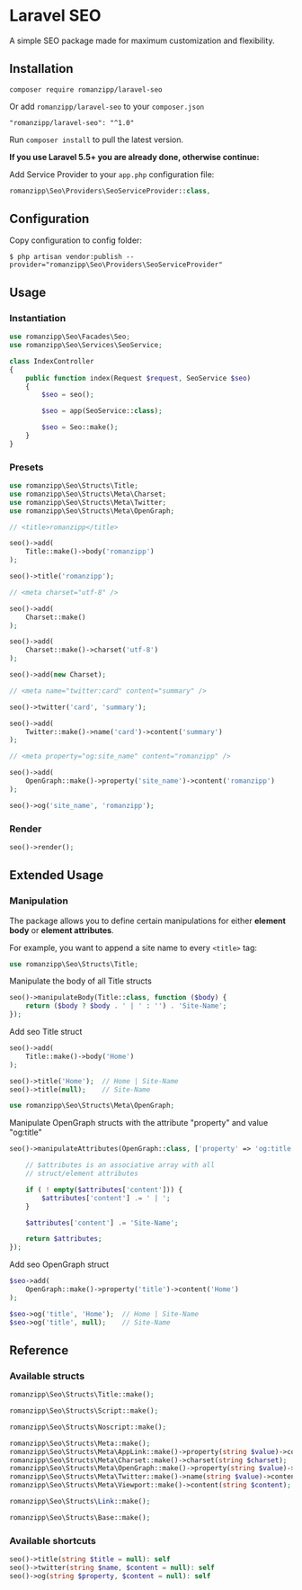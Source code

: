 # Laravel SEO

A simple SEO package made for maximum customization and flexibility.

## Installation

```
composer require romanzipp/laravel-seo
```

Or add `romanzipp/laravel-seo` to your `composer.json`

```
"romanzipp/laravel-seo": "^1.0"
```

Run `composer install` to pull the latest version.

**If you use Laravel 5.5+ you are already done, otherwise continue:**

Add Service Provider to your `app.php` configuration file:

```php
romanzipp\Seo\Providers\SeoServiceProvider::class,
```

## Configuration

Copy configuration to config folder:

```
$ php artisan vendor:publish --provider="romanzipp\Seo\Providers\SeoServiceProvider"
```

## Usage

### Instantiation

```php
use romanzipp\Seo\Facades\Seo;
use romanzipp\Seo\Services\SeoService;

class IndexController
{
    public function index(Request $request, SeoService $seo)
    {
        $seo = seo();

        $seo = app(SeoService::class);

        $seo = Seo::make();
    }
}
```

### Presets

```php
use romanzipp\Seo\Structs\Title;
use romanzipp\Seo\Structs\Meta\Charset;
use romanzipp\Seo\Structs\Meta\Twitter;
use romanzipp\Seo\Structs\Meta\OpenGraph;

// <title>romanzipp</title>

seo()->add(
    Title::make()->body('romanzipp')
);

seo()->title('romanzipp');

// <meta charset="utf-8" />

seo()->add(
    Charset::make()
);

seo()->add(
    Charset::make()->charset('utf-8')
);

seo()->add(new Charset);

// <meta name="twitter:card" content="summary" />

seo()->twitter('card', 'summary');

seo()->add(
    Twitter::make()->name('card')->content('summary')
);

// <meta property="og:site_name" content="romanzipp" />

seo()->add(
    OpenGraph::make()->property('site_name')->content('romanzipp')
);

seo()->og('site_name', 'romanzipp');
```

### Render

```php
seo()->render();
```

## Extended Usage

### Manipulation

The package allows you to define certain manipulations for either **element body** or **element attributes**.

For example, you want to append a site name to every `<title>` tag:

```php
use romanzipp\Seo\Structs\Title;
```

Manipulate the body of all Title structs

```php
seo()->manipulateBody(Title::class, function ($body) {
    return ($body ? $body . ' | ' : '') . 'Site-Name';
});
```

Add seo Title struct

```php
seo()->add(
    Title::make()->body('Home')
);

seo()->title('Home');  // Home | Site-Name
seo()->title(null);    // Site-Name
```

```php
use romanzipp\Seo\Structs\Meta\OpenGraph;
```

Manipulate OpenGraph structs with the attribute "property" and value "og:title"

```php
seo()->manipulateAttributes(OpenGraph::class, ['property' => 'og:title'], function ($attributes) {

    // $attributes is an associative array with all
    // struct/element attributes

    if ( ! empty($attributes['content'])) {
        $attributes['content'] .= ' | ';
    }

    $attributes['content'] .= 'Site-Name';

    return $attributes;
});
```

Add seo OpenGraph struct

```php
$seo->add(
    OpenGraph::make()->property('title')->content('Home')
);

$seo->og('title', 'Home');  // Home | Site-Name
$seo->og('title', null);    // Site-Name
```

## Reference

### Available structs

```php
romanzipp\Seo\Structs\Title::make();
```

```php
romanzipp\Seo\Structs\Script::make();
```

```php
romanzipp\Seo\Structs\Noscript::make();
```

```php
romanzipp\Seo\Structs\Meta::make();
romanzipp\Seo\Structs\Meta\AppLink::make()->property(string $value)->content(string $value);
romanzipp\Seo\Structs\Meta\Charset::make()->charset(string $charset);
romanzipp\Seo\Structs\Meta\OpenGraph::make()->property(string $value)->content(string $value = null);
romanzipp\Seo\Structs\Meta\Twitter::make()->name(string $value)->content(string $value);
romanzipp\Seo\Structs\Meta\Viewport::make()->content(string $content);
```

```php
romanzipp\Seo\Structs\Link::make();
```

```php
romanzipp\Seo\Structs\Base::make();
```

### Available shortcuts

```php
seo()->title(string $title = null): self
seo()->twitter(string $name, $content = null): self
seo()->og(string $property, $content = null): self
```
